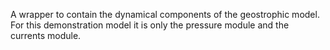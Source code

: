 A wrapper to contain the dynamical components of the geostrophic model.
For this demonstration model it is only the pressure module and the currents module.
